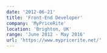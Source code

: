 ```yaml
---
date: '2012-06-21'
title: 'Front-End Developer'
company: 'MyPriceRite'
location: 'Brighton, UK'
range: 'June 2012 - May 2016'
url: 'https://www.mypricerite.net/'
---
```



